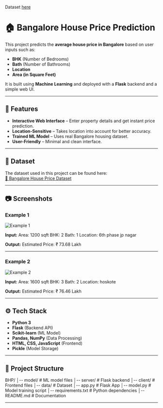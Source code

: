 Dataset [here](https://www.kaggle.com/datasets/vedanthbaliga/bangalorehouseprices)

# 🏠 Bangalore House Price Prediction

This project predicts the **average house price in Bangalore** based on user inputs such as:
- **BHK** (Number of Bedrooms)
- **Bath** (Number of Bathrooms)
- **Location**
- **Area (in Square Feet)**

It is built using **Machine Learning** and deployed with a **Flask** backend and a simple web UI.

---

## 📌 Features
- **Interactive Web Interface** – Enter property details and get instant price prediction.
- **Location-Sensitive** – Takes location into account for better accuracy.
- **Trained ML Model** – Uses real Bangalore housing dataset.
- **User-Friendly** – Minimal and clean interface.

---

## 📂 Dataset
The dataset used in this project can be found here:  
[📄 Bangalore House Price Dataset](https://www.kaggle.com/datasets/vedanthbaliga/bangalorehouseprices)

---

## 📷 Screenshots

### Example 1
![Example 1](https://github.com/anup2003D/BHP/blob/main/assets/screenshot1.png)

**Input:**
Area: 1200 sqft
BHK: 2
Bath: 1
Location: 6th phase jp nagar

**Output:**
Estimated Price: ₹ 73.68 Lakh


---

### Example 2
![Example 2](https://github.com/anup2003D/BHP/blob/main/assets/screenshot2.png)

**Input:**
Area: 1600 sqft
BHK: 3
Bath: 2
Location: hoskote

**Output:**
Estimated Price: ₹ 76.46 Lakh


---

## ⚙️ Tech Stack
- **Python 3**
- **Flask** (Backend API)
- **Scikit-learn** (ML Model)
- **Pandas, NumPy** (Data Processing)
- **HTML, CSS, JavaScript** (Frontend)
- **Pickle** (Model Storage)

---

## 📂 Project Structure
BHP/
│-- model/ # ML model files
│-- server/ # Flask backend
│-- client/ # Frontend files
│-- data/ # Dataset
│-- app.py # Flask App
│-- model.py # Model training script
│-- requirements.txt # Python dependencies
│-- README.md # Documentation


---

